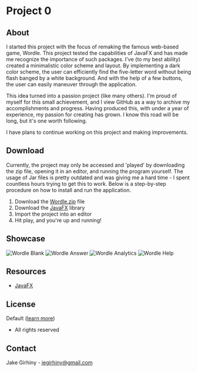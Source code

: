# Project 0
## About
I started this project with the focus of remaking the famous web-based game, Wordle. This project tested the capabilities of JavaFX and has made me recognize the importance of such packages. I've (to my best ability) created a minimalistic color scheme and layout. By implementing a dark color scheme, the user can efficiently find the five-letter word without being flash banged by a white background. And with the help of a few buttons, the user can easily maneuver through the application. 

This idea turned into a passion project (like many others). I'm proud of myself for this small achievement, and I view GitHub as a way to archive my accomplishments and progress. Having produced this, with under a year of experience, my passion for creating has grown. I know this road will be long, but it's one worth following. 

I have plans to continue working on this project and making improvements.
## Download

Currently, the project may only be accessed and 'played' by downloading the zip file, opening it in an editor, and running the program yourself. The usage of Jar files is pretty outdated and was giving me a hard time - I spent countless hours trying to get this to work. Below is a step-by-step procedure on how to install and run the application.

1. Download the [Wordle.zip](https://github.com/jegirhiny/wordle-repo/files/8325225/Wordle.zip) file
2. Download the [JavaFX](https://gluonhq.com/products/javafx/) library
3. Import the project into an editor
4. Hit play, and you're up and running!
## Showcase
![Wordle Blank](https://user-images.githubusercontent.com/93138298/159413037-a28ce633-e5c4-4727-a198-3c3444394340.png)
![Wordle Answer](https://user-images.githubusercontent.com/93138298/159413056-a367ff93-a480-4517-92a9-323efda5d702.png)
![Wordle Analytics](https://user-images.githubusercontent.com/93138298/159413066-c25d3970-90d3-4296-86ce-cface1eb4802.png)
![Wordle Help](https://user-images.githubusercontent.com/93138298/159413071-88b2c07d-06bb-4c38-839f-5b813ee093c7.png)
## Resources
- [JavaFX](https://openjfx.io/)
## License
Default ([learn more](https://docs.github.com/en/repositories/managing-your-repositorys-settings-and-features/customizing-your-repository/licensing-a-repository))
- All rights reserved
## Contact
Jake Girhiny - jegirhiny@gmail.com
